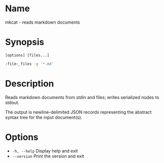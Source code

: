 # Name

mkcat - reads markdown documents

# Synopsis

```
[options] [files...]
```

```zsh
:file:_files -g '*.md'
```

# Description

Reads markdown documents from stdin and files; writes serialized nodes to stdout.

The output is newline-delimited JSON records representing the abstract syntax tree for the input document(s).

# Options

* `-h, --help` Display help and exit
* `--version` Print the version and exit

